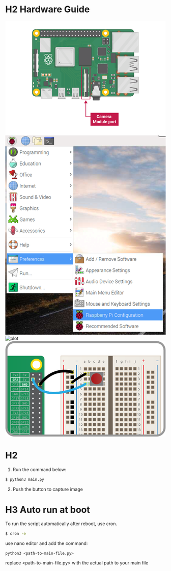 # H2 Hardware Guide
![plot](md_files/pi4-camera-port.png)
![plot](md_files/pi-configuration-menu.png)
![plot](md_files/pi-configuration-interfaces-annotated.png)
![plot](md_files/button.png)


# H2 
1. Run the command below:

```bash
$ python3 main.py
```

2. Push the button to capture image

# H3 Auto run at boot
To run the script automatically after reboot, use cron.

```bash
$ cron -e
```

use nano editor and add the command:

```text
python3 <path-to-main-file.py>
```

replace <path-to-main-file.py> with the actual path 
to your main file